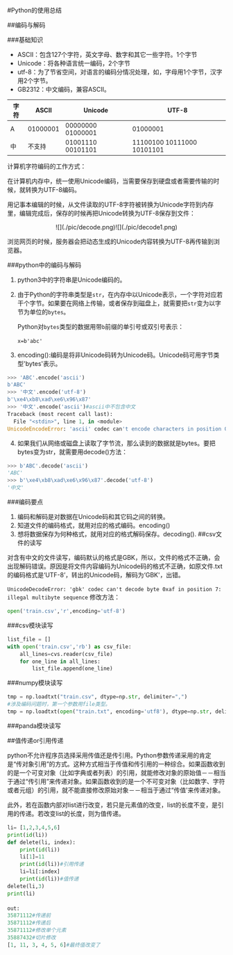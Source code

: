 #Python的使用总结

##编码与解码

###基础知识

* ASCII：包含127个字符，英文字母、数字和其它一些字符。1个字节
* Unicode：将各种语言统一编码，2个字节
* utf-8：为了节省空间，对语言的编码分情况处理，如，字母用1个字节，汉字用2个字节。
* GB2312：中文编码，兼容ASCII。

| 字符   | ASCII    | Unicode           | UTF-8                      |
| ---- | -------- | ----------------- | -------------------------- |
| A    | 01000001 | 00000000 01000001 | 01000001                   |
| 中    | 不支持      | 01001110 00101101 | 11100100 10111000 10101101 |

计算机字符编码的工作方式：

在计算机内存中，统一使用Unicode编码，当需要保存到硬盘或者需要传输的时候，就转换为UTF-8编码。

用记事本编辑的时候，从文件读取的UTF-8字符被转换为Unicode字符到内存里，编辑完成后，保存的时候再把Unicode转换为UTF-8保存到文件：

<center>![](./pic/decode.png)![](./pic/decode1.png)</center>

浏览网页的时候，服务器会把动态生成的Unicode内容转换为UTF-8再传输到浏览器。

###python中的编码与解码

1. python3中的字符串是Unicode编码的。

2. 由于Python的字符串类型是`str`，在内存中以Unicode表示，一个字符对应若干个字节。如果要在网络上传输，或者保存到磁盘上，就需要把`str`变为以字节为单位的`bytes`。

   Python对`bytes`类型的数据用带`b`前缀的单引号或双引号表示：

   `x=b'abc'`

3. encoding():编码是将非Unicode码转为Unicode码。Unicode码可用字节类型'bytes'表示。


```python
>>> 'ABC'.encode('ascii')
b'ABC'
>>> '中文'.encode('utf-8')
b'\xe4\xb8\xad\xe6\x96\x87'
>>> '中文'.encode('ascii')#ascii中不包含中文
Traceback (most recent call last):
  File "<stdin>", line 1, in <module>
UnicodeEncodeError: 'ascii' codec can't encode characters in position 0-1: ordinal not in range(128)
```
4. 如果我们从网络或磁盘上读取了字节流，那么读到的数据就是bytes。要把bytes变为str，就需要用decode()方法：

```python
>>> b'ABC'.decode('ascii')
'ABC'
>>> b'\xe4\xb8\xad\xe6\x96\x87'.decode('utf-8')
'中文'
```
###编码要点
1. 编码和解码是对数据在Unicode码和其它码之间的转换。
2. 知道文件的编码格式，就用对应的格式编码。encoding()
3. 想将数据保存为何种格式，就用对应的格式解码保存。decoding().
##csv文件的读写

对含有中文的文件读写，编码默认的格式是GBK，所以，文件的格式不正确，会出现解码错误。原因是将文件内容编码为Unicode码的格式不正确，如原文件.txt的编码格式是‘UTF-8’，转出的Unicode码，解码为‘GBK'，出错。

`UnicodeDecodeError: 'gbk' codec can't decode byte 0xaf in position 7: illegal multibyte sequence`
修改方法：
```python
open('train.csv','r',encoding='utf-8')
```
###csv模块读写
```python
list_file = []
with open('train.csv','rb') as csv_file:
	all_lines=cvs.reader(csv_file)
	for one_line in all_lines:
		list_file.append(one_line)
```
###numpy模块读写

```python
tmp = np.loadtxt("train.csv", dtype=np.str, delimiter=",")
#涉及编码问题时，第一个参数用file类型。
tmp = np.loadtxt(open("train.txt", encoding='utf8'), dtype=np.str, delimiter=',')
```



###panda模块读写

##值传递or引用传递

python不允许程序员选择采用传值还是传引用。Python参数传递采用的肯定是“传对象引用”的方式。这种方式相当于传值和传引用的一种综合。如果函数收到的是一个可变对象（比如字典或者列表）的引用，就能修改对象的原始值－－相当于通过“传引用”来传递对象。如果函数收到的是一个不可变对象（比如数字、字符或者元组）的引用，就不能直接修改原始对象－－相当于通过“传值'来传递对象。

此外，若在函数内部对list进行改变，若只是元素值的改变，list的长度不变，是引用的传递。若改变list的长度，则为值传递。

```python
li= [1,2,3,4,5,6]
print(id(li))
def delete(li, index):
    print(id(li))
    li[1]=11
    print(id(li))#引用传递
    li=li[:index]
    print(id(li))#值传递
delete(li,3)
print(li)

out:
35871112#传递前
35871112#传递后
35871112#修改单个元素
35887432#切片修改
[1, 11, 3, 4, 5, 6]#最终值改变了
```
